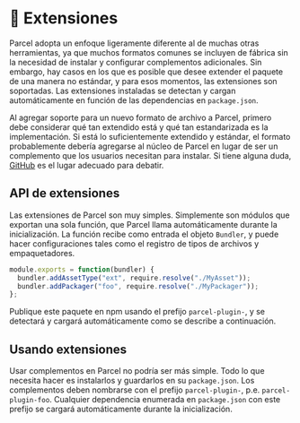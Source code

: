# 🔌 Extensiones

Parcel adopta un enfoque ligeramente diferente al de muchas otras herramientas, ya que muchos formatos comunes se incluyen de fábrica sin la necesidad de instalar y configurar complementos adicionales. Sin embargo, hay casos en los que es posible que desee extender el paquete de una manera no estándar, y para esos momentos, las extensiones son soportadas. Las extensiones instaladas se detectan y cargan automáticamente en función de las dependencias en `package.json`.

Al agregar soporte para un nuevo formato de archivo a Parcel, primero debe considerar qué tan extendido está y qué tan estandarizada es la implementación. Si está lo suficientemente extendido y estándar, el formato probablemente debería agregarse al núcleo de Parcel en lugar de ser un complemento que los usuarios necesitan para instalar. Si tiene alguna duda, [GitHub](https://github.com/parcel-bundler/parcel/issues) es el lugar adecuado para debatir.

## API de extensiones

Las extensiones de Parcel son muy simples. Simplemente son módulos que exportan una sola función, que Parcel llama automáticamente durante la inicialización. La función recibe como entrada el objeto `Bundler`, y puede hacer configuraciones tales como el registro de tipos de archivos y empaquetadores.

```javascript
module.exports = function(bundler) {
  bundler.addAssetType("ext", require.resolve("./MyAsset"));
  bundler.addPackager("foo", require.resolve("./MyPackager"));
};
```

Publique este paquete en npm usando el prefijo `parcel-plugin-`, y se detectará y cargará automáticamente como se describe a continuación.

## Usando extensiones

Usar complementos en Parcel no podría ser más simple. Todo lo que necesita hacer es instalarlos y guardarlos en su `package.json`. Los complementos deben nombrarse con el prefijo `parcel-plugin-`, p.e. `parcel-plugin-foo`. Cualquier dependencia enumerada en `package.json` con este prefijo se cargará automáticamente durante la inicialización.
